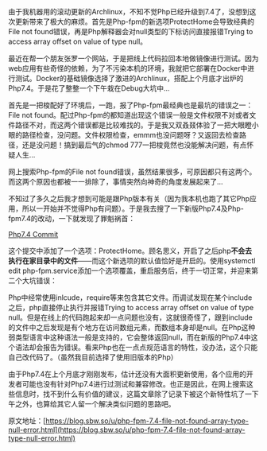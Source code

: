 由于我机器用的滚动更新的Archlinux，不知不觉Php已经升级到7.4了，没想到这次更新带来了极大的麻烦。首先是Php-fpm的新选项ProtectHome会导致经典的File not found错误，再是Php解释器会对null类型的下标访问直接报错Trying to access array offset on value of type null。

最近在帮一个朋友张罗一个网站，于是把线上代码拉回本地做镜像进行测试。因为web应用有些奇怪的依赖，为了不污染本机的环境，我就把它部署在Docker中进行测试。Docker的基础镜像选择了激进的Archlinux，搭配上个月底才出炉的Php7.4。于是花了整整一个下午栽在Debug大坑中…

首先是一把梭配好了环境后，一跑，报了Php-fpm最经典也是最坑的错误之一：File not found。配过Php-fpm的都知道出现这个错误一般是文件权限不对或者文件路径不对，而这两个错误都是比较难找的。于是我又双叒叕体验了一把大眼瞪小眼的路径检查，没问题。文件权限检查，emmm也没问题呀？又返回去检查路径，还是没问题！搞到最后气的chmod 777一把梭竟然也没能解决问题，有点怀疑人生…

网上搜索Php-fpm的File not found错误，虽然结果很多，可原因都只有这两个。而这两个原因也都被一一排除了，事情突然向神奇的角度发展起来了...

不知过了多久之后我才想到可能是跟Php版本有关（因为我本机也跑了其它Php应用，所以一开始并不觉得Php有问题）。于是我去搜了一下新版Php7.4及Php-fpm7.4的改动，一下就发现了罪魁祸首：

[Php7.4 Commit](https://github.com/php/php-src/commit/40c4d7f1820df1872a71ab07fd26da45a203e37f#diff-c0605c0e7e1db864472acf66a9812d33R22 "php commit ProtectHome")


这个提交中添加了一个选项：ProtectHome。顾名思义，开启了之后php**不会去执行在家目录中的文件**——而这个新选项的默认值恰好是开启的。使用systemctl edit php-fpm.service添加一个选项覆盖，重启服务后，终于一切正常，并迎来第二个大坑错误：

Php中经常使用inlcude，require等来包含其它文件。而调试发现在某个include之后，php直接停止执行并报错Trying to access array offset on value of type null。但是在线上的代码跑起来却一点问题也没有，这就很奇怪了，跟到include的文件中之后发现是有个地方在访问数组元素，而数组本身却是null。在Php这种弱类型语言中这种语法一般是支持的，它会整体返回null，而在新版的Php7.4中这个语法却会报告为错误。看来Php也在一点点规范语言的特性，没办法，这个只能自己改代码了。（虽然我目前选择了使用旧版本的Php）

由于Php7.4在上个月底才刚刚发布，估计还没有大面积更新使用，各个应用的开发者可能也没有针对Php7.4进行过测试和兼容修改。也正是因此，在网上搜索这些信息时，找不到什么有价值的建议，这篇文章除了记录下被这个新特性坑了一下午之外，也算给其它人留一个解决类似问题的思路吧。

原文地址：[https://blog.sbw.so/u/php-fpm-7.4-file-not-found-array-type-null-error.html](https://blog.sbw.so/u/php-fpm-7.4-file-not-found-array-type-null-error.html)
